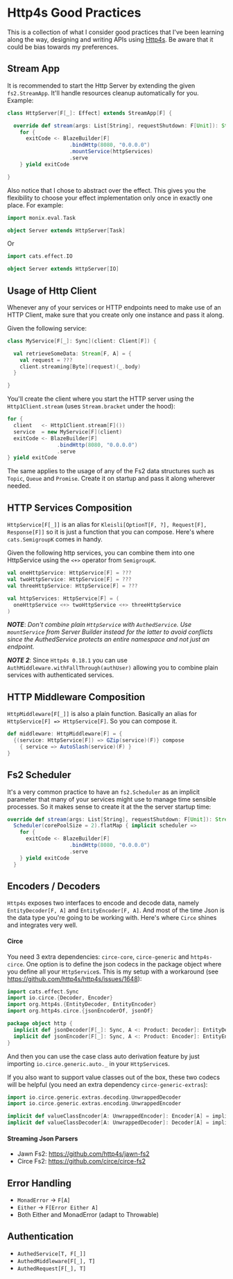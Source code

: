 Http4s Good Practices
=====================

This is a collection of what I consider good practices that I've been learning along the way, designing and writing APIs using [Http4s](http://http4s.org/). Be aware that it could be bias towards my preferences.

Stream App
----------

It is recommended to start the Http Server by extending the given `fs2.StreamApp`. It'll handle resources cleanup automatically for you. Example:

```scala
class HttpServer[F[_]: Effect] extends StreamApp[F] {

  override def stream(args: List[String], requestShutdown: F[Unit]): Stream[F, ExitCode] =
    for {
      exitCode <- BlazeBuilder[F]
                    .bindHttp(8080, "0.0.0.0")
                    .mountService(httpServices)
                    .serve
    } yield exitCode

}
```

Also notice that I chose to abstract over the effect. This gives you the flexibility to choose your effect implementation only once in exactly one place. For example:

```scala
import monix.eval.Task

object Server extends HttpServer[Task]
```
Or

```scala
import cats.effect.IO

object Server extends HttpServer[IO]
```

Usage of Http Client
--------------------

Whenever any of your services or HTTP endpoints need to make use of an HTTP Client, make sure that you create only one instance and pass it along.

Given the following service:

```scala
class MyService[F[_]: Sync](client: Client[F]) {

  val retrieveSomeData: Stream[F, A] = {
    val request = ???
    client.streaming[Byte](request)(_.body)
  }

}
```

You'll create the client where you start the HTTP server using the `Http1Client.stream` (uses `Stream.bracket` under the hood):

```scala
for {
  client   <- Http1Client.stream[F]())
  service  = new MyService[F](client)
  exitCode <- BlazeBuilder[F]
                .bindHttp(8080, "0.0.0.0")
                .serve
} yield exitCode
```

The same applies to the usage of any of the Fs2 data structures such as `Topic`, `Queue` and `Promise`. Create it on startup and pass it along wherever needed.

HTTP Services Composition
-------------------------

`HttpService[F[_]]` is an alias for `Kleisli[OptionT[F, ?], Request[F], Response[F]]` so it is just a function that you can compose. Here's where `cats.SemigroupK` comes in handy.

Given the following http services, you can combine them into one HttpService using the `<+>` operator from `SemigroupK`.

```scala
val oneHttpService: HttpService[F] = ???
val twoHttpService: HttpService[F] = ???
val threeHttpService: HttpService[F] = ???

val httpServices: HttpService[F] = (
  oneHttpService <+> twoHttpService <+> threeHttpService
)
```

***NOTE***: *Don't combine plain `HttpService` with `AuthedService`. Use `mountService` from Server Builder instead for the latter to avoid conflicts since the AuthedService protects an entire namespace and not just an endpoint.*

***NOTE 2***: Since `Http4s 0.18.1` you can use `AuthMiddleware.withFallThrough(authUser)` allowing you to combine plain services with authenticated services.

HTTP Middleware Composition
---------------------------

`HttpMiddleware[F[_]]` is also a plain function. Basically an alias for `HttpService[F] => HttpService[F]`. So you can compose it.

```scala
def middleware: HttpMiddleware[F] = {
  {(service: HttpService[F]) => GZip(service)(F)} compose
    { service => AutoSlash(service)(F) }
}
```

Fs2 Scheduler
-------------

It's a very common practice to have an `fs2.Scheduler` as an implicit parameter that many of your services might use to manage time sensible processes. So it makes sense to create it at the the server startup time:


```scala
override def stream(args: List[String], requestShutdown: F[Unit]): Stream[F, ExitCode] =
  Scheduler(corePoolSize = 2).flatMap { implicit scheduler =>
    for {
      exitCode <- BlazeBuilder[F]
                    .bindHttp(8080, "0.0.0.0")
                    .serve
    } yield exitCode
  }
```

Encoders / Decoders
-------------------

`Http4s` exposes two interfaces to encode and decode data, namely `EntityDecoder[F, A]` and `EntityEncoder[F, A]`. And most of the time Json is the data type you're going to be working with. Here's where `Circe` shines and integrates very well.

#### Circe

You need 3 extra dependencies: `circe-core`, `circe-generic` and `http4s-circe`. One option is to define the json codecs in the package object where you define all your `HttpService`s. This is my setup with a workaround (see https://github.com/http4s/http4s/issues/1648):

```scala
import cats.effect.Sync
import io.circe.{Decoder, Encoder}
import org.http4s.{EntityDecoder, EntityEncoder}
import org.http4s.circe.{jsonEncoderOf, jsonOf}

package object http {
  implicit def jsonDecoder[F[_]: Sync, A <: Product: Decoder]: EntityDecoder[F, A] = jsonOf[F, A]
  implicit def jsonEncoder[F[_]: Sync, A <: Product: Encoder]: EntityEncoder[F, A] = jsonEncoderOf[F, A]
}
```

And then you can use the case class auto derivation feature by just importing `io.circe.generic.auto._` in your `HttpService`s.

If you also want to support value classes out of the box, these two codecs will be helpful (you need an extra dependency `circe-generic-extras`):

```scala
import io.circe.generic.extras.decoding.UnwrappedDecoder
import io.circe.generic.extras.encoding.UnwrappedEncoder

implicit def valueClassEncoder[A: UnwrappedEncoder]: Encoder[A] = implicitly
implicit def valueClassDecoder[A: UnwrappedDecoder]: Decoder[A] = implicitly
```

#### Streaming Json Parsers

- Jawn Fs2: https://github.com/http4s/jawn-fs2
- Circe Fs2: https://github.com/circe/circe-fs2

Error Handling
--------------

- `MonadError` -> `F[A]`
- `Either` -> `F[Error Either A]`
- Both Either and MonadError (adapt to Throwable)

Authentication
--------------

- `AuthedService[T, F[_]]`
- `AuthedMiddleware[F[_], T]`
- `AuthedRequest[F[_], T]`
